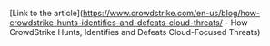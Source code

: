 [Link to the article](https://www.crowdstrike.com/en-us/blog/how-crowdstrike-hunts-identifies-and-defeats-cloud-threats/ - How CrowdStrike Hunts, Identifies and Defeats Cloud-Focused Threats)
